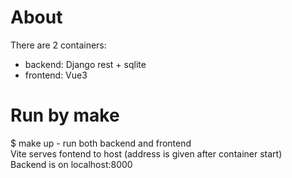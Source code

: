 # About
There are 2 containers: 
- backend: Django rest + sqlite
- frontend: Vue3
# Run by make
$ make up - run both backend and frontend  
   Vite serves fontend to host (address is given after container start)  
   Backend is on localhost:8000  

